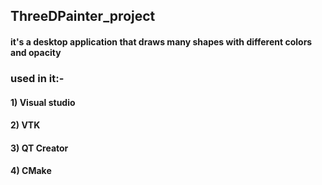 ## ThreeDPainter_project

####  it's a desktop application that draws many shapes with different colors and opacity
###   used in it:-
####     1) Visual studio
####     2) VTK
####     3) QT Creator
####     4) CMake

        
